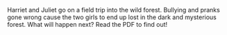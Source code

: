 Harriet and Juliet go on a field trip into the wild forest. Bullying and pranks gone wrong cause the two girls to end up lost in the dark and mysterious forest. 
What will happen next? Read the PDF to find out! 
